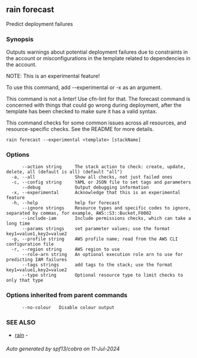 ## rain forecast

Predict deployment failures

### Synopsis

Outputs warnings about potential deployment failures due to constraints in 
the account or misconfigurations in the template related to dependencies in 
the account.

NOTE: This is an experimental feature!

To use this command, add --experimental or -x as an argument.

This command is not a linter! Use cfn-lint for that. The forecast command 
is concerned with things that could go wrong during deployment, after the 
template has been checked to make sure it has a valid syntax.

This command checks for some common issues across all resources, and 
resource-specific checks. See the README for more details.


```
rain forecast --experimental <template> [stackName]
```

### Options

```
      --action string     The stack action to check: create, update, delete, all (default is all) (default "all")
  -a, --all               Show all checks, not just failed ones
  -c, --config string     YAML or JSON file to set tags and parameters
      --debug             Output debugging information
  -x, --experimental      Acknowledge that this is an experimental feature
  -h, --help              help for forecast
      --ignore strings    Resource types and specific codes to ignore, separated by commas, for example, AWS::S3::Bucket,F0002
      --include-iam       Include permissions checks, which can take a long time
      --params strings    set parameter values; use the format key1=value1,key2=value2
  -p, --profile string    AWS profile name; read from the AWS CLI configuration file
  -r, --region string     AWS region to use
      --role-arn string   An optional execution role arn to use for predicting IAM failures
      --tags strings      add tags to the stack; use the format key1=value1,key2=value2
      --type string       Optional resource type to limit checks to only that type
```

### Options inherited from parent commands

```
      --no-colour   Disable colour output
```

### SEE ALSO

* [rain](index.md)	 - 

###### Auto generated by spf13/cobra on 11-Jul-2024
